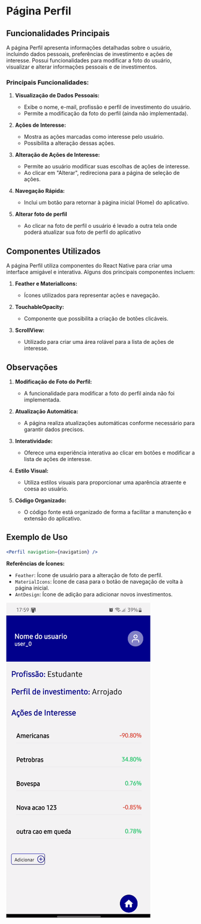# Página Perfil

## Funcionalidades Principais

A página Perfil apresenta informações detalhadas sobre o usuário, incluindo dados pessoais, preferências de investimento e ações de interesse. Possui funcionalidades para modificar a foto do usuário, visualizar e alterar informações pessoais e de investimentos.

### Principais Funcionalidades:

1. **Visualização de Dados Pessoais:**
   - Exibe o nome, e-mail, profissão e perfil de investimento do usuário.
   - Permite a modificação da foto do perfil (ainda não implementada).

2. **Ações de Interesse:**
   - Mostra as ações marcadas como interesse pelo usuário.
   - Possibilita a alteração dessas ações.

3. **Alteração de Ações de Interesse:**
   - Permite ao usuário modificar suas escolhas de ações de interesse.
   - Ao clicar em "Alterar", redireciona para a página de seleção de ações.

4. **Navegação Rápida:**
   - Inclui um botão para retornar à página inicial (Home) do aplicativo.

5. **Alterar foto de perfil**
   - Ao clicar na foto de perfil o usuário é levado a outra tela onde poderá atualizar sua foto de perfil do aplicativo

## Componentes Utilizados

A página Perfil utiliza componentes do React Native para criar uma interface amigável e interativa. Alguns dos principais componentes incluem:

1. **Feather e MaterialIcons:**
   - Ícones utilizados para representar ações e navegação.
  
2. **TouchableOpacity:**
   - Componente que possibilita a criação de botões clicáveis.

3. **ScrollView:**
   - Utilizado para criar uma área rolável para a lista de ações de interesse.

## Observações

1. **Modificação de Foto do Perfil:**
   - A funcionalidade para modificar a foto do perfil ainda não foi implementada.

2. **Atualização Automática:**
   - A página realiza atualizações automáticas conforme necessário para garantir dados precisos.

3. **Interatividade:**
   - Oferece uma experiência interativa ao clicar em botões e modificar a lista de ações de interesse.

4. **Estilo Visual:**
   - Utiliza estilos visuais para proporcionar uma aparência atraente e coesa ao usuário.

5. **Código Organizado:**
   - O código fonte está organizado de forma a facilitar a manutenção e extensão do aplicativo.

## Exemplo de Uso

```jsx
<Perfil navigation={navigation} />
```

**Referências de Ícones:**
- `Feather`: Ícone de usuário para a alteração de foto de perfil.
- `MaterialIcons`: Ícone de casa para o botão de navegação de volta à página inicial.
- `AntDesign`: Ícone de adição para adicionar novos investimentos.


![Profile Screen](asset/perfil.png)